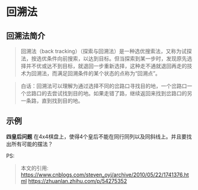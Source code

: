 # 回溯法

## 回溯法简介
> 回溯法（back tracking）（探索与回溯法）是一种选优搜索法，又称为试探法，按选优条件向前搜索，以达到目标。但当探索到某一步时，发现原先选择并不优或达不到目标，就退回一步重新选择，这种走不通就退回再走的技术为回溯法，而满足回溯条件的某个状态的点称为“回溯点”。

> 白话：回溯法可以理解为通过选择不同的岔路口寻找目的地，一个岔路口一个岔路口的去尝试找到目的地。如果走错了路，继续返回来找到岔路口的另一条路，直到找到目的地。

## 示例
**四皇后问题**
在4x4棋盘上，使得4个皇后不能在同行同列以及同斜线上。并且要找出所有可能的摆法？


PS:
> 本文的引用:
> https://www.cnblogs.com/steven_oyj/archive/2010/05/22/1741376.html
> https://zhuanlan.zhihu.com/p/54275352
